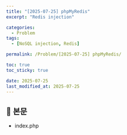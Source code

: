 ```yaml
---
title: "[2025-07-25] phpMyRedis"
excerpt: "Redis injection"

categories:
  - Problem
tags:
  - [NoSQL injection, Redis]

permalink: /Problem/[2025-07-25] phpMyRedis/

toc: true
toc_sticky: true

date: 2025-07-25
last_modified_at: 2025-07-25
---
```


## 🦥 본문

- index.php

